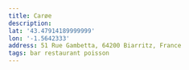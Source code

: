 ```yaml
---
title: Carøe
description: 
lat: '43.47914189999999'
lon: '-1.5642333'
address: 51 Rue Gambetta, 64200 Biarritz, France
tags: bar restaurant poisson
---
```

